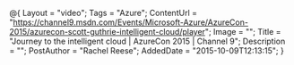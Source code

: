 @{
    Layout = "video";
    Tags = "Azure";
    ContentUrl = "https://channel9.msdn.com/Events/Microsoft-Azure/AzureCon-2015/azurecon-scott-guthrie-intelligent-cloud/player";
    Image = "";
    Title = "Journey to the intelligent cloud | AzureCon 2015 | Channel 9";
    Description = "";
    PostAuthor = "Rachel Reese";
    AddedDate = "2015-10-09T12:13:15";
}